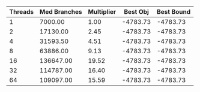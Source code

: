 |Threads | Med Branches | Multiplier | Best Obj | Best Bound |
| - | - | - | - | - |
|1|7000.00|1.00|-4783.73|-4783.73|
|2|17130.00|2.45|-4783.73|-4783.73|
|4|31593.50|4.51|-4783.73|-4783.73|
|8|63886.00|9.13|-4783.73|-4783.73|
|16|136647.00|19.52|-4783.73|-4783.73|
|32|114787.00|16.40|-4783.73|-4783.73|
|64|109097.00|15.59|-4783.73|-4783.73|
